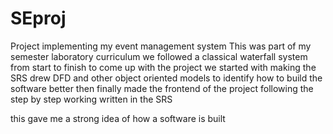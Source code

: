 # SEproj
Project implementing my event management system
This was part of my semester laboratory curriculum 
we followed a classical waterfall system from start to finish to come up with the project
we started with making the SRS 
drew DFD and other object oriented models to identify how to build the software better
then finally made the frontend of the project following the step by step working written in the SRS


this gave me a strong idea of how a software is built 
